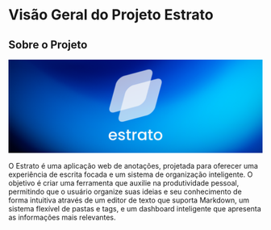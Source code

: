 # Visão Geral do Projeto Estrato

## Sobre o Projeto

![Logo do Estrato](assets/logo/header.png)

O Estrato é uma aplicação web de anotações, projetada para oferecer uma experiência de escrita focada e um sistema de organização inteligente. O objetivo é criar uma ferramenta que auxilie na produtividade pessoal, permitindo que o usuário organize suas ideias e seu conhecimento de forma intuitiva através de um editor de texto que suporta Markdown, um sistema flexível de pastas e tags, e um dashboard inteligente que apresenta as informações mais relevantes.
